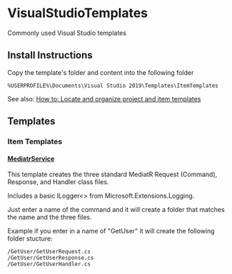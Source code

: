 # VisualStudioTemplates
Commonly used Visual Studio templates

## Install Instructions



Copy the template's folder and content into the following folder

```
%USERPROFILE%\Documents\Visual Studio 2019\Templates\ItemTemplates
```

See also: [How to: Locate and organize project and item templates](https://docs.microsoft.com/en-us/visualstudio/ide/how-to-locate-and-organize-project-and-item-templates?view=vs-2019)

## Templates

### Item Templates

#### [MediatrService](/ItemTemplates/MediatrService)

This template creates the three standard MediatR Request (Command), Response, and Handler class files.

Includes a basic ILogger<> from Microsoft.Extensions.Logging.

Just enter a name of the command and it will create a folder that matches the name and the three files.

Example if you enter in a name of "GetUser" it will create the following folder stucture:

```
/GetUser/GetUserRequest.cs
/GetUser/GetUserResponse.cs
/GetUser/GetUserHandler.cs
```
